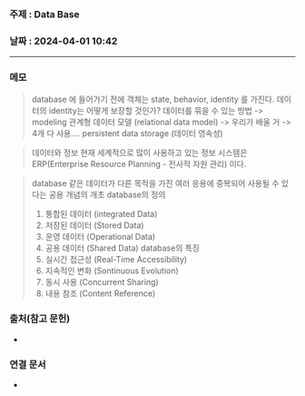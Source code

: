 ### 주제 : Data Base

### 날짜 : 2024-04-01 10:42
----
### 메모
> database 에 들어가기 전에
> 객체는 state, behavior, identity 를 가진다.
> 데이터의 identity는 어떻게 보장할 것인가?
> 데이터를 묶을 수 있는 방법 -> modeling
> 관계형 데이터 모델 (relational data model) -> 우리가 배울 거 -> 4개 다 사용....
> persistent data storage (데이터 영속성)

> 데이터와 정보
> 현재 세계적으로 많이 사용하고 있는 정보 시스템은 ERP(Enterprise Resource Planning - 전사적 자원 관리) 이다.

> database
> 같은 데이터가 다른 목적을 가진 여러 응용에 중복되어 사용될 수 있다는 공용 개념의 개초
> database의 정의
> 	1. 통합된 데이터 (integrated Data)
> 	2. 저장된 데이터 (Stored Data)
> 	3. 운영 데이터 (Operational Data)
> 	4. 공용 데이터 (Shared Data)
> database의 특징
> 	1. 실시간 접근성 (Real-Time Accessibility)
> 	2. 지속적인 변화 (Sontinuous Evolution)
> 	3. 동시 사용 (Concurrent Sharing)
> 	4. 내용 참조 (Content Reference)



### 출처(참고 문헌)
-

### 연결 문서
-
